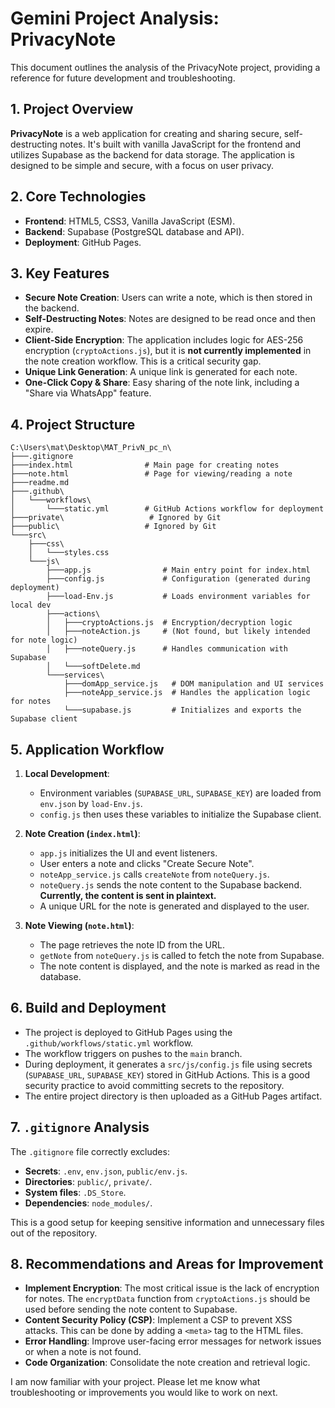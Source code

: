 # Gemini Project Analysis: PrivacyNote

This document outlines the analysis of the PrivacyNote project, providing a reference for future development and troubleshooting.

## 1. Project Overview

**PrivacyNote** is a web application for creating and sharing secure, self-destructing notes. It's built with vanilla JavaScript for the frontend and utilizes Supabase as the backend for data storage. The application is designed to be simple and secure, with a focus on user privacy.

## 2. Core Technologies

-   **Frontend**: HTML5, CSS3, Vanilla JavaScript (ESM).
-   **Backend**: Supabase (PostgreSQL database and API).
-   **Deployment**: GitHub Pages.

## 3. Key Features

-   **Secure Note Creation**: Users can write a note, which is then stored in the backend.
-   **Self-Destructing Notes**: Notes are designed to be read once and then expire.
-   **Client-Side Encryption**: The application includes logic for AES-256 encryption (`cryptoActions.js`), but it is **not currently implemented** in the note creation workflow. This is a critical security gap.
-   **Unique Link Generation**: A unique link is generated for each note.
-   **One-Click Copy & Share**: Easy sharing of the note link, including a "Share via WhatsApp" feature.

## 4. Project Structure

```
C:\Users\mat\Desktop\MAT_PrivN_pc_n\
├───.gitignore
├───index.html                # Main page for creating notes
├───note.html                 # Page for viewing/reading a note
├───readme.md
├───.github\
│   └───workflows\
│       └───static.yml        # GitHub Actions workflow for deployment
├───private\                   # Ignored by Git
├───public\                   # Ignored by Git
└───src\
    ├───css\
    │   └───styles.css
    └───js\
        ├───app.js                # Main entry point for index.html
        ├───config.js             # Configuration (generated during deployment)
        ├───load-Env.js           # Loads environment variables for local dev
        ├───actions\
        │   ├───cryptoActions.js  # Encryption/decryption logic
        │   ├───noteAction.js     # (Not found, but likely intended for note logic)
        │   ├───noteQuery.js      # Handles communication with Supabase
        │   └───softDelete.md
        └───services\
            ├───domApp_service.js   # DOM manipulation and UI services
            ├───noteApp_service.js  # Handles the application logic for notes
            └───supabase.js         # Initializes and exports the Supabase client
```

## 5. Application Workflow

1.  **Local Development**:
    -   Environment variables (`SUPABASE_URL`, `SUPABASE_KEY`) are loaded from `env.json` by `load-Env.js`.
    -   `config.js` then uses these variables to initialize the Supabase client.

2.  **Note Creation (`index.html`)**:
    -   `app.js` initializes the UI and event listeners.
    -   User enters a note and clicks "Create Secure Note".
    -   `noteApp_service.js` calls `createNote` from `noteQuery.js`.
    -   `noteQuery.js` sends the note content to the Supabase backend. **Currently, the content is sent in plaintext.**
    -   A unique URL for the note is generated and displayed to the user.

3.  **Note Viewing (`note.html`)**:
    -   The page retrieves the note ID from the URL.
    -   `getNote` from `noteQuery.js` is called to fetch the note from Supabase.
    -   The note content is displayed, and the note is marked as read in the database.

## 6. Build and Deployment

-   The project is deployed to GitHub Pages using the `.github/workflows/static.yml` workflow.
-   The workflow triggers on pushes to the `main` branch.
-   During deployment, it generates a `src/js/config.js` file using secrets (`SUPABASE_URL`, `SUPABASE_KEY`) stored in GitHub Actions. This is a good security practice to avoid committing secrets to the repository.
-   The entire project directory is then uploaded as a GitHub Pages artifact.

## 7. `.gitignore` Analysis

The `.gitignore` file correctly excludes:
-   **Secrets**: `.env`, `env.json`, `public/env.js`.
-   **Directories**: `public/`, `private/`.
-   **System files**: `.DS_Store`.
-   **Dependencies**: `node_modules/`.

This is a good setup for keeping sensitive information and unnecessary files out of the repository.

## 8. Recommendations and Areas for Improvement

-   **Implement Encryption**: The most critical issue is the lack of encryption for notes. The `encryptData` function from `cryptoActions.js` should be used before sending the note content to Supabase.
-   **Content Security Policy (CSP)**: Implement a CSP to prevent XSS attacks. This can be done by adding a `<meta>` tag to the HTML files.
-   **Error Handling**: Improve user-facing error messages for network issues or when a note is not found.
-   **Code Organization**: Consolidate the note creation and retrieval logic.

I am now familiar with your project. Please let me know what troubleshooting or improvements you would like to work on next.
